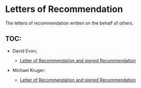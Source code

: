 # Letters of Recommendation

The letters of recommendation written on the behalf of others.

## TOC:

- David Evon;
  - [Letter of Recommendation and signed Recommendation](David-Evon-Recommendation.pdf)

- Michael Kruger:
  - [Letter of Recommendation and signed Recommendation](Michael-Kruger-Recommendation.pdf)


